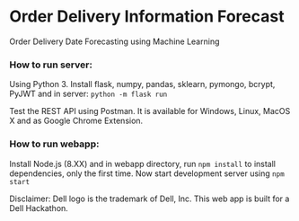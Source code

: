 # Order Delivery Information Forecast

Order Delivery Date Forecasting using Machine Learning

### How to run server:
Using Python 3. Install flask, numpy, pandas, sklearn, pymongo, bcrypt, PyJWT and in server: `python -m flask run`

Test the REST API using Postman. It is available for Windows, Linux, MacOS X and as Google Chrome Extension.


### How to run webapp:
Install Node.js (8.XX) and in webapp directory, run `npm install` to install dependencies, only the first time.
Now start development server using `npm start`


Disclaimer: Dell logo is the trademark of Dell, Inc. This web app is built for a Dell Hackathon.